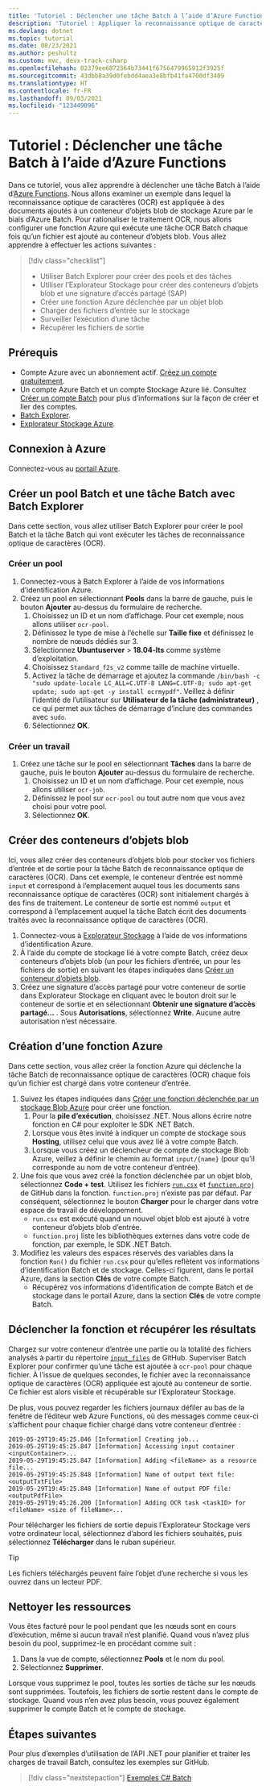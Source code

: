 ```yaml
---
title: 'Tutoriel : Déclencher une tâche Batch à l’aide d’Azure Functions'
description: 'Tutoriel : Appliquer la reconnaissance optique de caractères (OCR) à des documents numérisés quand ils sont ajoutés à un objet blob de stockage'
ms.devlang: dotnet
ms.topic: tutorial
ms.date: 08/23/2021
ms.author: peshultz
ms.custom: mvc, devx-track-csharp
ms.openlocfilehash: 02379ee6872564b73441f6756479965912f3925f
ms.sourcegitcommit: 43dbb8a39d0febdd4aea3e8bfb41fa4700df3409
ms.translationtype: HT
ms.contentlocale: fr-FR
ms.lasthandoff: 09/03/2021
ms.locfileid: "123449096"
---
```

# <a name="tutorial-trigger-a-batch-job-using-azure-functions"></a>Tutoriel : Déclencher une tâche Batch à l’aide d’Azure Functions

Dans ce tutoriel, vous allez apprendre à déclencher une tâche Batch à l’aide d’[Azure Functions](../azure-functions/functions-overview.md). Nous allons examiner un exemple dans lequel la reconnaissance optique de caractères (OCR) est appliquée à des documents ajoutés à un conteneur d’objets blob de stockage Azure par le biais d’Azure Batch. Pour rationaliser le traitement OCR, nous allons configurer une fonction Azure qui exécute une tâche OCR Batch chaque fois qu’un fichier est ajouté au conteneur d’objets blob. Vous allez apprendre à effectuer les actions suivantes :

> [!div class="checklist"]
> * Utiliser Batch Explorer pour créer des pools et des tâches
> * Utiliser l’Explorateur Stockage pour créer des conteneurs d’objets blob et une signature d’accès partagé (SAP)
> * Créer une fonction Azure déclenchée par un objet blob
> * Charger des fichiers d’entrée sur le stockage
> * Surveiller l’exécution d’une tâche
> * Récupérer les fichiers de sortie

## <a name="prerequisites"></a>Prérequis

* Compte Azure avec un abonnement actif. [Créez un compte gratuitement](https://azure.microsoft.com/free/?WT.mc_id=A261C142F).
* Un compte Azure Batch et un compte Stockage Azure lié. Consultez [Créer un compte Batch](quick-create-portal.md#create-a-batch-account) pour plus d’informations sur la façon de créer et lier des comptes.
* [Batch Explorer](https://azure.github.io/BatchExplorer/).
* [Explorateur Stockage Azure](https://azure.microsoft.com/features/storage-explorer/).

## <a name="sign-in-to-azure"></a>Connexion à Azure

Connectez-vous au [portail Azure](https://portal.azure.com).

## <a name="create-a-batch-pool-and-batch-job-using-batch-explorer"></a>Créer un pool Batch et une tâche Batch avec Batch Explorer

Dans cette section, vous allez utiliser Batch Explorer pour créer le pool Batch et la tâche Batch qui vont exécuter les tâches de reconnaissance optique de caractères (OCR).

### <a name="create-a-pool"></a>Créer un pool

1. Connectez-vous à Batch Explorer à l’aide de vos informations d’identification Azure.
1. Créez un pool en sélectionnant **Pools** dans la barre de gauche, puis le bouton **Ajouter** au-dessus du formulaire de recherche. 
    1. Choisissez un ID et un nom d’affichage. Pour cet exemple, nous allons utiliser `ocr-pool`.
    1. Définissez le type de mise à l’échelle sur **Taille fixe** et définissez le nombre de nœuds dédiés sur 3.
    1. Sélectionnez **Ubuntuserver** > **18.04-lts** comme système d’exploitation.
    1. Choisissez `Standard_f2s_v2` comme taille de machine virtuelle.
    1. Activez la tâche de démarrage et ajoutez la commande `/bin/bash -c "sudo update-locale LC_ALL=C.UTF-8 LANG=C.UTF-8; sudo apt-get update; sudo apt-get -y install ocrmypdf"`. Veillez à définir l’identité de l’utilisateur sur **Utilisateur de la tâche (administrateur)** , ce qui permet aux tâches de démarrage d’inclure des commandes avec `sudo`.
    1. Sélectionnez **OK**.
  
### <a name="create-a-job"></a>Créer un travail

1. Créez une tâche sur le pool en sélectionnant **Tâches** dans la barre de gauche, puis le bouton **Ajouter** au-dessus du formulaire de recherche.
   1. Choisissez un ID et un nom d’affichage. Pour cet exemple, nous allons utiliser `ocr-job`.
   1. Définissez le pool sur `ocr-pool` ou tout autre nom que vous avez choisi pour votre pool.
   1. Sélectionnez **OK**.

## <a name="create-blob-containers"></a>Créer des conteneurs d’objets blob

Ici, vous allez créer des conteneurs d’objets blob pour stocker vos fichiers d’entrée et de sortie pour la tâche Batch de reconnaissance optique de caractères (OCR). Dans cet exemple, le conteneur d’entrée est nommé `input` et correspond à l’emplacement auquel tous les documents sans reconnaissance optique de caractères (OCR) sont initialement chargés à des fins de traitement. Le conteneur de sortie est nommé `output` et correspond à l’emplacement auquel la tâche Batch écrit des documents traités avec la reconnaissance optique de caractères (OCR).

1. Connectez-vous à [Explorateur Stockage](https://azure.microsoft.com/features/storage-explorer/) à l’aide de vos informations d’identification Azure.
1. À l’aide du compte de stockage lié à votre compte Batch, créez deux conteneurs d’objets blob (un pour les fichiers d’entrée, un pour les fichiers de sortie) en suivant les étapes indiquées dans [Créer un conteneur d’objets blob](../vs-azure-tools-storage-explorer-blobs.md#create-a-blob-container).
1. Créez une signature d’accès partagé pour votre conteneur de sortie dans Explorateur Stockage en cliquant avec le bouton droit sur le conteneur de sortie et en sélectionnant **Obtenir une signature d’accès partagé...** . Sous **Autorisations**, sélectionnez **Write**. Aucune autre autorisation n’est nécessaire.  

## <a name="create-an-azure-function"></a>Création d’une fonction Azure

Dans cette section, vous allez créer la fonction Azure qui déclenche la tâche Batch de reconnaissance optique de caractères (OCR) chaque fois qu’un fichier est chargé dans votre conteneur d’entrée.

1. Suivez les étapes indiquées dans [Créer une fonction déclenchée par un stockage Blob Azure](../azure-functions/functions-create-storage-blob-triggered-function.md) pour créer une fonction.
    1. Pour la **pile d’exécution**, choisissez .NET. Nous allons écrire notre fonction en C# pour exploiter le SDK .NET Batch.
    1. Lorsque vous êtes invité à indiquer un compte de stockage sous **Hosting**, utilisez celui que vous avez lié à votre compte Batch.
    1. Lorsque vous créez un déclencheur de compte de stockage Blob Azure, veillez à définir le chemin au format `input/{name}` (pour qu’il corresponde au nom de votre conteneur d’entrée).
1. Une fois que vous avez créé la fonction déclenchée par un objet blob, sélectionnez **Code + test**. Utilisez les fichiers [`run.csx`](https://github.com/Azure-Samples/batch-functions-tutorial/blob/master/run.csx) et [`function.proj`](https://github.com/Azure-Samples/batch-functions-tutorial/blob/master/function.proj) de GitHub dans la fonction. `function.proj` n’existe pas par défaut. Par conséquent, sélectionnez le bouton **Charger** pour le charger dans votre espace de travail de développement.
    * `run.csx` est exécuté quand un nouvel objet blob est ajouté à votre conteneur d’objets blob d’entrée.
    * `function.proj` liste les bibliothèques externes dans votre code de fonction, par exemple, le SDK .NET Batch.
1. Modifiez les valeurs des espaces réservés des variables dans la fonction `Run()` du fichier `run.csx` pour qu’elles reflètent vos informations d’identification Batch et de stockage. Celles-ci figurent, dans le portail Azure, dans la section **Clés** de votre compte Batch.
    * Récupérez vos informations d’identification de compte Batch et de stockage dans le portail Azure, dans la section **Clés** de votre compte Batch. 


## <a name="trigger-the-function-and-retrieve-results"></a>Déclencher la fonction et récupérer les résultats

Chargez sur votre conteneur d’entrée une partie ou la totalité des fichiers analysés à partir du répertoire [`input_files`](https://github.com/Azure-Samples/batch-functions-tutorial/tree/master/input_files) de GitHub. Superviser Batch Explorer pour confirmer qu’une tâche est ajoutée à `ocr-pool` pour chaque fichier. À l’issue de quelques secondes, le fichier avec la reconnaissance optique de caractères (OCR) appliquée est ajouté au conteneur de sortie. Ce fichier est alors visible et récupérable sur l’Explorateur Stockage.

De plus, vous pouvez regarder les fichiers journaux défiler au bas de la fenêtre de l’éditeur web Azure Functions, où des messages comme ceux-ci s’affichent pour chaque fichier chargé dans votre conteneur d’entrée :

```
2019-05-29T19:45:25.846 [Information] Creating job...
2019-05-29T19:45:25.847 [Information] Accessing input container <inputContainer>...
2019-05-29T19:45:25.847 [Information] Adding <fileName> as a resource file...
2019-05-29T19:45:25.848 [Information] Name of output text file: <outputTxtFile>
2019-05-29T19:45:25.848 [Information] Name of output PDF file: <outputPdfFile>
2019-05-29T19:45:26.200 [Information] Adding OCR task <taskID> for <fileName> <size of fileName>...
```

Pour télécharger les fichiers de sortie depuis l’Explorateur Stockage vers votre ordinateur local, sélectionnez d’abord les fichiers souhaités, puis sélectionnez **Télécharger** dans le ruban supérieur.

> [!TIP]
> Les fichiers téléchargés peuvent faire l’objet d’une recherche si vous les ouvrez dans un lecteur PDF.

## <a name="clean-up-resources"></a>Nettoyer les ressources

Vous êtes facturé pour le pool pendant que les nœuds sont en cours d’exécution, même si aucun travail n’est planifié. Quand vous n’avez plus besoin du pool, supprimez-le en procédant comme suit :

1. Dans la vue de compte, sélectionnez **Pools** et le nom du pool.
1. Sélectionnez **Supprimer**.

Lorsque vous supprimez le pool, toutes les sorties de tâche sur les nœuds sont supprimées. Toutefois, les fichiers de sortie restent dans le compte de stockage. Quand vous n’en avez plus besoin, vous pouvez également supprimer le compte Batch et le compte de stockage.

## <a name="next-steps"></a>Étapes suivantes

Pour plus d’exemples d’utilisation de l’API .NET pour planifier et traiter les charges de travail Batch, consultez les exemples sur GitHub.

> [!div class="nextstepaction"]
> [Exemples C# Batch](https://github.com/Azure-Samples/azure-batch-samples/tree/master/CSharp)
